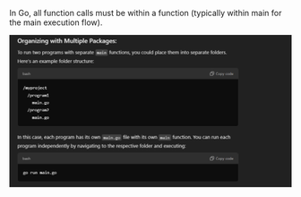 In Go, all function calls must be within a function (typically within main for the main execution flow).

![alt text](image.png)
